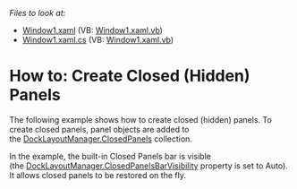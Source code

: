 <!-- default file list -->
*Files to look at*:

* [Window1.xaml](./CS/CreateHiddenPanel_Ex/Window1.xaml) (VB: [Window1.xaml.vb](./VB/CreateHiddenPanel_Ex/Window1.xaml.vb))
* [Window1.xaml.cs](./CS/CreateHiddenPanel_Ex/Window1.xaml.cs) (VB: [Window1.xaml.vb](./VB/CreateHiddenPanel_Ex/Window1.xaml.vb))
<!-- default file list end -->
# How to: Create Closed (Hidden) Panels


<p>The following example shows how to create closed (hidden) panels. To create closed panels, panel objects are added to the <a href="https://documentation.devexpress.com/#WPF/DevExpressXpfDockingDockLayoutManager_ClosedPanelstopic">DockLayoutManager.ClosedPanels</a> collection.</p>
<p>In the example, the built-in Closed Panels bar is visible (the <a href="https://documentation.devexpress.com/#WPF/DevExpressXpfDockingDockLayoutManager_ClosedPanelsBarVisibilitytopic">DockLayoutManager.ClosedPanelsBarVisibility</a> property is set to Auto). It allows closed panels to be restored on the fly.</p>

<br/>


